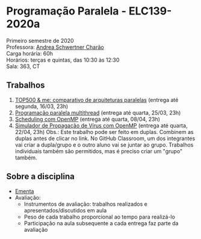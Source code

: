 # Programação Paralela - ELC139-2020a
Primeiro semestre de 2020  
Professora: [Andrea Schwertner Charão](http://www.inf.ufsm.br/~andrea)  
Carga horária: 60h  
Horários: terças e quintas, das 10:30 às 12:30  
Sala: 363, CT


## Trabalhos
 1. [TOP500 & me: comparativo de arquiteturas paralelas](https://classroom.github.com/a/N4UByadq) (entrega até segunda, 16/03, 23h)
 2. [Programação paralela multithread](https://classroom.github.com/a/opn3CEoT) (entrega até quarta, 25/03, 23h)
 3. [Scheduling com OpenMP](https://classroom.github.com/a/rmRfDS3-) (entrega até quarta, 08/04, 23h)
 4. [Simulador de Propagação de Vírus com OpenMP](https://classroom.github.com/g/wNI89dHO) (entrega até quarta, 22/04, 23h)
    Obs.: Este trabalho pode ser feito em duplas. Combinem as duplas antes de clicar no link. No GitHub Classroom, um dos integrantes vai criar a dupla/grupo e o outro aluno vai se juntar ao grupo. Trabalhos individuais também são permitidos, mas é preciso criar um "grupo" também.
 
<!--

 4. [Geração de Fractais de Mandelbrot em OpenMP](trabalhos/t4) (entrega até segunda, 22/04, 23h59)
 5. [Primeiros passos com MPI](trabalhos/t5) (entrega até segunda, 06/05, 23h59)
 6. [Comunicação coletiva em MPI](trabalhos/t6) (entrega até quarta, 15/05, 23h59)
 7. [Avaliação de desempenho de programas MPI](trabalhos/t7) (entrega até quarta, 29/05, 23h59)
 8. [Geração de Imagem em Paralelo com CUDA](trabalhos/t8) (entrega até segunda, 17/06, 23h59)

 2. [Experiências com profilers](trabalhos/t2) (entrega até quarta, 21/03, 23h59)
 3. [Programação paralela multithread](trabalhos/t3) (entrega até segunda, 09/04, 23h59)
 4. [Scheduling com OpenMP](trabalhos/t4) (entrega até quarta, 18/04, 23h59)
 5. [Aplicação do método de Monte Carlo em OpenMP](trabalhos/t5) (entrega até segunda, 23/04, 23h59 - apresentação/discussão terça, 24/04)
 6. [N-Rainhas com OpenMP](trabalhos/t6) (entrega até segunda, 07/05, 23h59 - apresentação/discussão terça, 08/05)
 7. [Primeiros passos com MPI](trabalhos/t7) (entrega até segunda, 04/06, 23h59 - discussão terça, 05/06)
 8. [Comunicação coletiva em MPI](trabalhos/t8) (entrega até quarta, 13/06, 23h59 - discussão quinta, 14/06)
 9. [Resolvendo um problema da maratona de programação paralela](trabalhos/t9) (entrega até segunda, 25/06, 23h59 - apresentação terça, 26/06)

 6. [Experiências com MPI](trabalhos/t6) (entrega até segunda, 02/05, 23h59)
 7. [Algoritmo de Dijkstra com OpenMPI](https://github.com/fpuntel/ELC139) (até 17/05, 23h59)

 - [Experiências com profilers] (trabalhos/t2) (entrega até quarta, 23/03/2016, 23h59)
 - [Programação paralela multithread] (trabalhos/t3) (entrega até segunda, 04/04/2016, 23h59)
 - [Floyd-Warshall paralelo em multicore] (trabalhos/t4) (entrega até quarta, 20/04, 23h59)
 - [Mistério dos primos em OpenMP] (trabalhos/t5) (entrega até quarta, 04/05, 23h59)
 - [Ray-tracer paralelo com MPI] (trabalhos/t6) (entregas parciais até as aulas dos dias 31/05 e 02/06; entrega final até dia 06/06, 23:59)
-->


## Sobre a disciplina
 - [Ementa](https://drive.google.com/file/d/0B8XtQdF_Gdk2RHZZR0NMaU4xSGc/view)
 - Avaliação: 
   - Instrumentos de avaliação: trabalhos realizados e apresentados/discutidos em aula
   - Peso de cada trabalho proporcional ao tempo para realizá-lo
   - Participação na aula subsequente a cada entrega faz parte da avaliação
